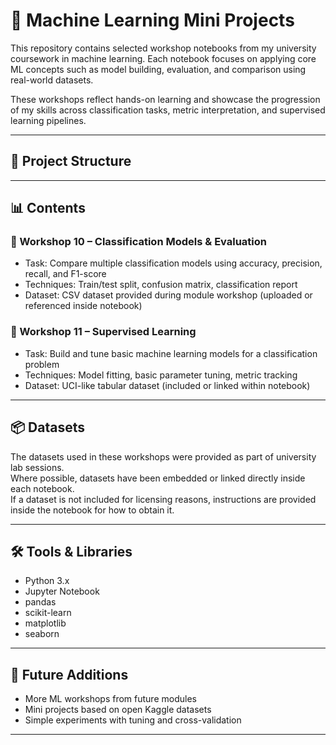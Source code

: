 # 🧠 Machine Learning Mini Projects

This repository contains selected workshop notebooks from my university coursework in machine learning. Each notebook focuses on applying core ML concepts such as model building, evaluation, and comparison using real-world datasets.

These workshops reflect hands-on learning and showcase the progression of my skills across classification tasks, metric interpretation, and supervised learning pipelines.

---

## 📂 Project Structure

---

## 📊 Contents

### 🔹 Workshop 10 – Classification Models & Evaluation
- Task: Compare multiple classification models using accuracy, precision, recall, and F1-score
- Techniques: Train/test split, confusion matrix, classification report
- Dataset: CSV dataset provided during module workshop (uploaded or referenced inside notebook)

### 🔹 Workshop 11 – Supervised Learning
- Task: Build and tune basic machine learning models for a classification problem
- Techniques: Model fitting, basic parameter tuning, metric tracking
- Dataset: UCI-like tabular dataset (included or linked within notebook)

---

## 📦 Datasets

The datasets used in these workshops were provided as part of university lab sessions.  
Where possible, datasets have been embedded or linked directly inside each notebook.  
If a dataset is not included for licensing reasons, instructions are provided inside the notebook for how to obtain it.

---

## 🛠️ Tools & Libraries

- Python 3.x
- Jupyter Notebook
- pandas
- scikit-learn
- matplotlib
- seaborn

---

## 🧠 Future Additions

- More ML workshops from future modules
- Mini projects based on open Kaggle datasets
- Simple experiments with tuning and cross-validation

---
